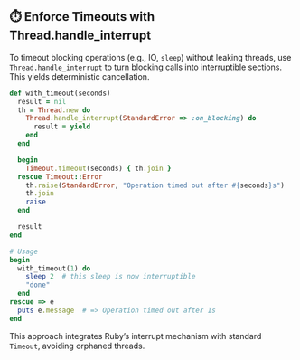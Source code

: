## ⏱️ Enforce Timeouts with Thread.handle_interrupt
To timeout blocking operations (e.g., IO, `sleep`) without leaking threads, use `Thread.handle_interrupt` to turn blocking calls into interruptible sections. This yields deterministic cancellation.

```ruby
def with_timeout(seconds)
  result = nil
  th = Thread.new do
    Thread.handle_interrupt(StandardError => :on_blocking) do
      result = yield
    end
  end

  begin
    Timeout.timeout(seconds) { th.join }
  rescue Timeout::Error
    th.raise(StandardError, "Operation timed out after #{seconds}s")
    th.join
    raise
  end

  result
end

# Usage
begin
  with_timeout(1) do
    sleep 2  # this sleep is now interruptible
    "done"
  end
rescue => e
  puts e.message  # => Operation timed out after 1s
end
```

This approach integrates Ruby’s interrupt mechanism with standard `Timeout`, avoiding orphaned threads.